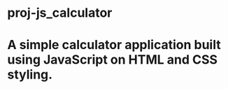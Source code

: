 # proj-js_calculator
# A simple calculator application built using JavaScript on HTML and CSS styling.
